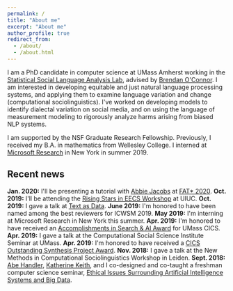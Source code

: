 ```yaml
---
permalink: /
title: "About me"
excerpt: "About me"
author_profile: true
redirect_from: 
  - /about/
  - /about.html
---
```


  
I am a PhD candidate in computer science at UMass Amherst working in the [Statistical Social Language Analysis Lab](http://slanglab.cs.umass.edu/), advised by [Brendan O'Connor](http://brenocon.com/). I am interested in developing equitable and just natural language processing systems, and applying them to examine language variation and change (computational sociolinguistics). I've worked on developing models to identify dialectal variation on social media, and on using the language of measurement modeling to rigorously analyze harms arising from biased NLP systems.

I am supported by the NSF Graduate Research Fellowship. Previously, I received my B.A. in mathematics from Wellesley College. I interned at [Microsoft Research](https://www.microsoft.com/en-us/research/lab/microsoft-research-new-york/) in New York in summer 2019.

## Recent news

**Jan. 2020:** I'll be presenting a tutorial with [Abbie Jacobs](https://azjacobs.com/) at [FAT* 2020](https://fatconference.org/2020/index.html).
**Oct. 2019:** I'll be attending the [Rising Stars in EECS Workshop](https://publish.illinois.edu/rising-stars/) at UIUC.
**Oct. 2019:** I gave a talk at [Text as Data](https://www.textasdata2019.net/).
**June 2019:** I'm honored to have been named among the best reviewers for ICWSM 2019.
**May 2019:** I'm interning at Microsoft Research in New York this summer.
**Apr. 2019:** I'm honored to have received an [Accomplishments in Search & AI Award](https://ciir.cs.umass.edu/20182019SearchAIAward) for UMass CICS.
**Apr. 2019:** I gave a talk at the Computational Social Science Institute Seminar at UMass.
**Apr. 2019:** I'm honored to have received a [CICS Outstanding Synthesis Project Award](https://www.cics.umass.edu/news/seven-graduate-students-receive-cics-outstanding-graduate-awards).
**Nov. 2018:** I gave a talk at the New Methods in Computational Sociolinguistics Workshop in Leiden.
**Sept. 2018:** [Abe Handler](https://www.abehandler.com/), [Katherine Keith](https://kakeith.github.io/), and I co-designed and co-taught a freshman computer science seminar, [Ethical Issues Surrounding Artificial Intelligence Systems and Big Data](https://github.com/sblodgett/ai-ethics).